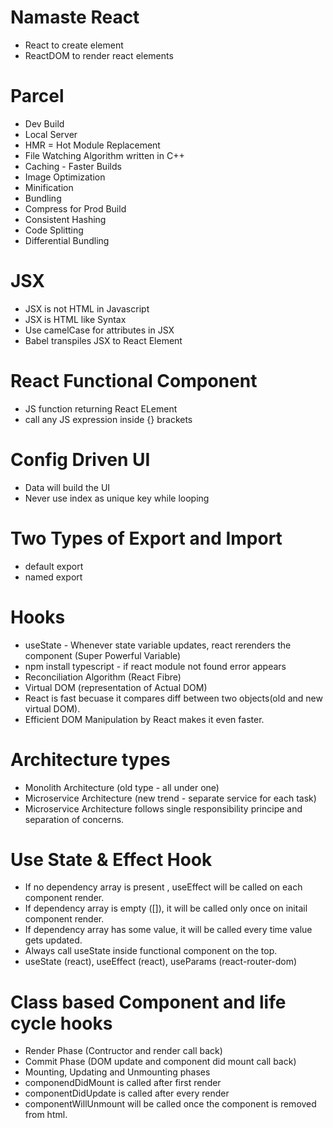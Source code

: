 # Namaste React 
- React to create element
- ReactDOM to render react elements

# Parcel
- Dev Build
- Local Server
- HMR = Hot Module Replacement
- File Watching Algorithm written in C++
- Caching - Faster Builds
- Image Optimization
- Minification 
- Bundling
- Compress for Prod Build
- Consistent Hashing
- Code Splitting
- Differential Bundling

# JSX
- JSX is not HTML in Javascript
- JSX is HTML like Syntax
- Use camelCase for attributes in JSX
- Babel transpiles JSX to React Element

# React Functional Component
- JS function returning React ELement
- call any JS expression inside {} brackets

# Config Driven UI
- Data will build the UI
- Never use index as unique key while looping

# Two Types of Export and Import
- default export 
- named export

# Hooks
- useState - Whenever state variable updates, react rerenders the component (Super Powerful Variable)
- npm install typescript - if react module not found error appears
- Reconciliation Algorithm (React Fibre)
- Virtual DOM (representation of Actual DOM)
- React is fast becuase it compares diff between two objects(old and new virtual DOM).
- Efficient DOM Manipulation by React makes it even faster.

# Architecture types
- Monolith Architecture (old type - all under one)
- Microservice Architecture (new trend - separate service for each task)
- Microservice Architecture follows single responsibility principe and separation of concerns.

# Use State & Effect Hook
- If no dependency array is present , useEffect will be called on each component render.
- If dependency array is empty ([]), it will be called only once on initail component render. 
- If dependency array has some value, it will be called every time value gets updated.
- Always call useState inside functional component on the top.
- useState (react), useEffect (react), useParams (react-router-dom)


# Class based Component and life cycle hooks
- Render Phase (Contructor and render call back)
- Commit Phase (DOM update and component did mount call back)
- Mounting, Updating and Unmounting phases
- componendDidMount is called after first render
- componentDidUpdate is called after every render
- componentWillUnmount will be called once the component is removed from html.
